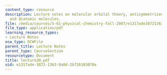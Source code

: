 ```yaml
---
content_type: resource
description: Lecture notes on molecular orbital theory, antisymmetrized wavefunctions,
  and diatomic molecules.
file: /media/courses/5-61-physical-chemistry-fall-2007/e1317ade387213639a8d2bf26103078a_lecture30.pdf
file_type: application/pdf
learning_resource_types:
- Lecture Notes
ocw_type: OCWFile
parent_title: Lecture Notes
parent_type: CourseSection
resourcetype: Document
title: lecture30.pdf
uid: e1317ade-3872-1363-9a8d-2bf26103078a
---
```

